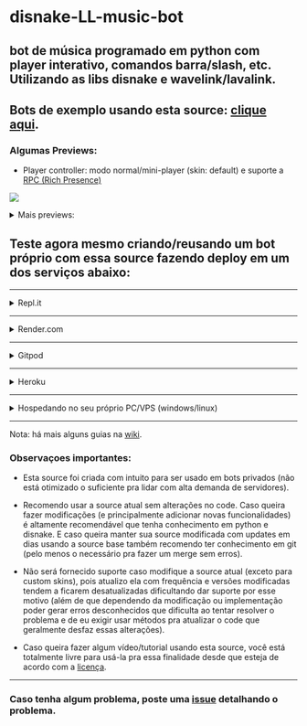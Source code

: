 # disnake-LL-music-bot
## bot de música programado em python com player interativo, comandos barra/slash, etc. Utilizando as libs disnake e wavelink/lavalink.

## Bots de exemplo usando esta source: [clique aqui](https://gist.github.com/zRitsu/4875008554a00c3c372b2df6dcdf437f#file-muse_heart_invites-md).

### Algumas Previews:

- Player controller: modo normal/mini-player (skin: default) e suporte a [RPC (Rich Presence)](https://github.com/zRitsu/Discord-MusicBot-RPC)

![](https://media.discordapp.net/attachments/554468640942981147/1089678647230726185/rpc_support.png)

<details>
<summary>
Mais previews:
</summary>
<br>

- Comandos de barra / Slash commands

![](https://cdn.discordapp.com/attachments/554468640942981147/1125158772608876565/slash_commands.png)

- Player controller: modo fixo/estendido com canal e conversa de song requests (skin: default_progressbar), configurável com o comando: /setup

![](https://cdn.discordapp.com/attachments/554468640942981147/1125154702569504768/player_controller_textchannel.png)

- Player controller: modo fixo/estendido com canal de song-request em forum

![](https://cdn.discordapp.com/attachments/554468640942981147/1125160296785383468/forum_song_request_channel.png)


* Há diversas outras skins, veja todas usando o comando /change_skin (você também pode criar outras, use os modelos padrões que estão na pasta [skins](utils/music/skins/) como referência, crie uma cópia com outro nome e modifique a seu gosto).

</details>

## Teste agora mesmo criando/reusando um bot próprio com essa source fazendo deploy em um dos serviços abaixo:

---

<details>
<summary>
Repl.it
</summary>

Link do guia com imagens: https://gist.github.com/zRitsu/70737984cbe163f890dae05a80a3ddbe
</details>

---

<details>
<summary>
Render.com
</summary>
<br>

[![Deploy to Render](https://render.com/images/deploy-to-render-button.svg)](https://render.com/deploy?repo=https://github.com/zRitsu/disnake-LL-music-bot/tree/main)

* **[ 1 ]** - No campo **TOKEN** coloque o token do bot **( [tutorial de como obter](https://www.youtube.com/watch?v=lfdmZQySTXE) )**. `Nota: Caso queira, no campo TOKEN você pode incluir token de mais bots para ter bots extras pra ativar o suporte a multi-voice incluindo mais tokens no value (separando com espaços).`


* **[ 2 ]** - No campo **DEFAULT_PREFIX** coloque um prefixo para o bot.


* **[ 3 ]** - Nos campos **SPOTIFY_CLIENT_ID** e **SPOTIFY_CLIENT_SECRET** coloque as suas keys do spotify **( [tutorial de como obter](https://www.youtube.com/watch?v=ceKQjWiCyWE) )**.


* **[ 4 ]** - No campo **MONGO** coloque o link da sua database do MongoDB **( [tutorial de como obter](https://www.youtube.com/watch?v=x1Gq5beRx9k) )**.


* **[ 5 ]** - Clique em Apply e aguarde o processo de build até o bot iniciar (isso pode demorar bastante, no mínimo uns 13 minutos ou mais para o deploy ser finalizado + bot iniciar + servidor lavalink iniciar).
</details>

---

<details>
<summary>
Gitpod
</summary>
<br>

[![Open in Gitpod](https://gitpod.io/button/open-in-gitpod.svg)](https://gitpod.io/#https://github.com/zRitsu/disnake-LL-music-bot)

* **[ 1 ]** - Abra o arquivo .env e coloque o token do bot no campo apropriado (caso não tenha, veja como obter com este tutorial [tutorial](https://www.youtube.com/watch?v=lfdmZQySTXE) de como obter). Também altamente recomendo usar mongodb, procure onde tem MONGO= no arquivo .env e nele coloque o link da sua db do mongodb (caso não tenha, veja como obter por este [tutorial](https://www.youtube.com/watch?v=x1Gq5beRx9k)).


* **[ 2 ]** - Clique com botão direito em cima do arquivo main.py e depois clique em: Run Python File in Terminal.


* **Nota 1:** Requer verificação da conta por número de celular/mobile.
* **Nota 2:** Não esqueça de ir na lista de [workspaces](https://gitpod.io/workspaces) e clicar nos 3 pontinhos do projeto e depois clicar em **pin**. `(isso evitará o worskpace ser deletado após 14 dias inativo)`
* **Nota 3:** Não use o gitpod para hospedar / manter o bot online, pois a mesma tem bastante limitações no plano gratuito (mais informações [nesse link](https://www.gitpod.io/pricing)).
</details>

---

<details>
<summary>
Heroku
</summary>
<br>

[![Heroku_Deploy](https://www.herokucdn.com/deploy/button.svg)](https://heroku.com/deploy?template=https://github.com/zRitsu/disnake-LL-music-bot/tree/main)

**Nota: A partir do dia 28/11/2022 a heroku não vai mais fornecer planos gratuitos ([clique aqui](https://blog.heroku.com/next-chapter) para saber mais).**


* **[ 1 ]** - Preencha os dados que vão ser requisitados na próxima página. `Nota: Caso queira, no campo TOKEN você pode incluir token de mais bots para ter bots extras pra ativar o suporte a multi-voice incluindo mais tokens no value (separando com espaços).`


* **[ 2 ]** - Clique em deploy app e aguarde (o processo pode demorar entre 2-5 minutos).


* **[ 3 ]** - Clique em Manage e depois vá em resources.


* **[ 4 ]** - Desative o dyno web e ative o autoupdate (ou o quickfix, não ative os 2 ao mesmo tempo!) e aguarde o bot logar. `(no canto superior clique em more e em view logs para acompanhar os logs)`


* **Nota:** Caso queira alterar as configs usadas no passo 1, vá em settings e clique em Reveal Config Vars, crie/altere a key e o valor desejado da config, consulte o arquivo .example.env para ver todas as configs disponíveis.
</details>

---

<details>
<summary>
Hospedando no seu próprio PC/VPS (windows/linux)
</summary>
<br>

### Requisitos:

* Python 3.8 ou superior:<br/>
[Download pela Microsoft Store](https://apps.microsoft.com/store/detail/9PJPW5LDXLZ5?hl=pt-br&gl=BR) (Recomendável para usuários do windows 10/11).<br/>
[Download direto do site oficial](https://www.python.org/downloads/) (Marque esta opção ao instalar: **Add python to the PATH**)
* [Git](https://git-scm.com/downloads) (Não escolha a versão portable)</br>

* [JDK 11](https://www.azul.com/downloads) ou superior (Windows e Linux não é necessário instalar, ele é baixado automaticamente)</br>

`Nota: esta source requer no mínimo 512mb de RAM E 1Ghz de CPU para rodar normalmente (caso rode o Lavalink na mesma instância do bot considerando que o bot seja privado).`

### Iniciar bot (guia rápido):

* Baixe esta source como [zip](https://github.com/zRitsu/disnake-LL-music-bot/archive/refs/heads/main.zip) e extraia em seguida (Ou use o comando abaixo no terminal/cmd e abra a pasta em seguida):
```shell
git clone https://github.com/zRitsu/disnake-LL-music-bot.git
```
* dê clique-duplo no arquivo setup.sh (ou apenas setup caso o seu windows não esteja exibindo extensões de arquivo) e aguarde.</br>
`Caso esteja usando linux use o comando no terminal:` 
```shell
bash setup.sh
```
* Vai aparecer um arquivo com nome **.env**, edite ele e coloque o token do bot no campo apropriado (você também pode editar outras coisas deste mesmo arquivo caso queira fazer ajustes específicos no bot).</br>
`Nota: Caso não tenha criado uma conta de bot,` [veja este tutorial](https://www.youtube.com/watch?v=lfdmZQySTXE) `para criar seu bot e obter o token necessário.`</br>`Também altamente recomendo usar mongodb, procure onde tem MONGO= no arquivo .env e nele coloque o link da sua db do mongodb (caso não tenha, veja como obter por este` [tutorial](https://www.youtube.com/watch?v=x1Gq5beRx9k)`). ` 
* Agora basta apenas abrir o arquivo run.sh para iniciar o bot (caso esteja usando linux use o comando abaixo):
```shell
bash run.sh
```

### Notas:

* Para atualizar seu bot dê um clique duplo no update.sh (windows), p/ Linux use o comando no shell/terminal:
```shell
bash update.sh
```
`Ao atualizar, há chance de qualquer alteração manual feita ser perdida (caso não seja um fork desta source)...`<br/>

`Obs: Caso esteja rodando a source diretamente de uma máquina com windows (e que tenha git instalado) apenas dê um duplo-click no arquivo update.sh`
</details>

---

Nota: há mais alguns guias na [wiki]((https://github.com/zRitsu/disnake-LL-music-bot/wiki)).

### Observaçoes importantes:

* Esta source foi criada com intuito para ser usado em bots privados (não está otimizado o suficiente pra lidar com alta demanda de servidores).

* Recomendo usar a source atual sem alterações no code. Caso queira fazer modificações (e principalmente adicionar novas funcionalidades) é altamente recomendável que tenha conhecimento em python e disnake. E caso queira manter sua source modificada com updates em dias usando a source base também recomendo ter conhecimento em git (pelo menos o necessário pra fazer um merge sem erros).

* Não será fornecido suporte caso modifique a source atual (exceto para custom skins), pois atualizo ela com frequência e versões modificadas tendem a ficarem desatualizadas dificultando dar suporte por esse motivo (além de que dependendo da modificação ou implementação poder gerar erros desconhecidos que dificulta ao tentar resolver o problema e de eu exigir usar métodos pra atualizar o code que geralmente desfaz essas alterações).

* Caso queira fazer algum vídeo/tutorial usando esta source, você está totalmente livre para usá-la pra essa finalidade desde que esteja de acordo com a [licença](/LICENSE).

---

### Caso tenha algum problema, poste uma [issue](https://github.com/zRitsu/disnake-LL-music-bot/issues) detalhando o problema.